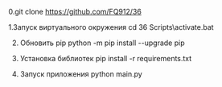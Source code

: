 0.git clone https://github.com/FQ912/36

1.Запуск виртуального окружения
cd 36
Scripts\activate.bat

2. Обновить pip
python -m pip install --upgrade pip


3. Установка библиотек
pip install -r requirements.txt


4. Запуск приложения
 python main.py


